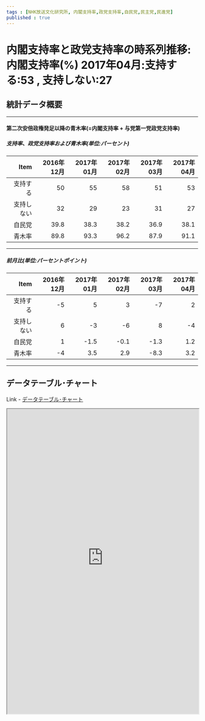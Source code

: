 ```yaml
--- 
tags : [NHK放送文化研究所, 内閣支持率,政党支持率,自民党,民主党,民進党] 
published : true
---
```

#  内閣支持率と政党支持率の時系列推移:内閣支持率(%) 2017年04月:支持する:53 , 支持しない:27
## 統計データ概要

***

#### 第二次安倍政権発足以降の青木率(=内閣支持率 + 与党第一党政党支持率)

##### 支持率、政党支持率および青木率(単位:パーセント)




|       Item| 2016年12月| 2017年01月| 2017年02月| 2017年03月| 2017年04月|
|----------:|----------:|----------:|----------:|----------:|----------:|
|   支持する|         50|         55|         58|         51|         53|
| 支持しない|         32|         29|         23|         31|         27|
|     自民党|       39.8|       38.3|       38.2|       36.9|       38.1|
|     青木率|       89.8|       93.3|       96.2|       87.9|       91.1|


***

##### 前月比(単位:パーセントポイント)



|       Item| 2016年12月| 2017年01月| 2017年02月| 2017年03月| 2017年04月|
|----------:|----------:|----------:|----------:|----------:|----------:|
|   支持する|         -5|          5|          3|         -7|          2|
| 支持しない|          6|         -3|         -6|          8|         -4|
|     自民党|          1|       -1.5|       -0.1|       -1.3|        1.2|
|     青木率|         -4|        3.5|        2.9|       -8.3|        3.2|




***
	
## データテーブル･チャート
Link - [データテーブル･チャート](http://knowledgevault.saecanet.com/charts/am-consulting.co.jp-cabinetApprovalRating.html)
<iframe src="http://knowledgevault.saecanet.com/charts/am-consulting.co.jp-cabinetApprovalRating.html" width="100%" height="800px"></iframe>